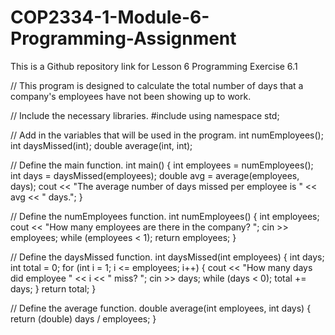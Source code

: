 # COP2334-1-Module-6-Programming-Assignment
This is a Github repository link for Lesson 6 Programming Exercise 6.1

// This program is designed to calculate the total number of days that a company's employees have not been showing up to work.

// Include the necessary libraries.
#include <iostream>
using namespace std;

// Add in the variables that will be used in the program.
int numEmployees();
int daysMissed(int);
double average(int, int);

// Define the main function.
int main() {
  int employees = numEmployees();
  int days = daysMissed(employees);
  double avg = average(employees, days);
  cout << "The average number of days missed per employee is " << avg << " days.";
}

// Define the numEmployees function.
int numEmployees() {
  int employees;
  cout << "How many employees are there in the company? ";
  cin >> employees;
  while (employees < 1);
  return employees;
}

// Define the daysMissed function.
int daysMissed(int employees) {
  int days;
  int total = 0;
  for (int i = 1; i <= employees; i++) {
    cout << "How many days did employee " << i << " miss? ";
    cin >> days;
    while (days < 0);
    total += days;
  }
  return total;
}

// Define the average function.
double average(int employees, int days) {
  return (double) days / employees;
}
